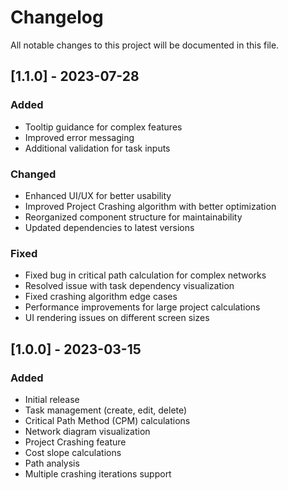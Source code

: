 # Changelog

All notable changes to this project will be documented in this file.

## [1.1.0] - 2023-07-28

### Added
- Tooltip guidance for complex features
- Improved error messaging
- Additional validation for task inputs

### Changed
- Enhanced UI/UX for better usability
- Improved Project Crashing algorithm with better optimization
- Reorganized component structure for maintainability
- Updated dependencies to latest versions

### Fixed
- Fixed bug in critical path calculation for complex networks
- Resolved issue with task dependency visualization
- Fixed crashing algorithm edge cases
- Performance improvements for large project calculations
- UI rendering issues on different screen sizes

## [1.0.0] - 2023-03-15

### Added
- Initial release
- Task management (create, edit, delete)
- Critical Path Method (CPM) calculations
- Network diagram visualization
- Project Crashing feature
- Cost slope calculations
- Path analysis
- Multiple crashing iterations support 
